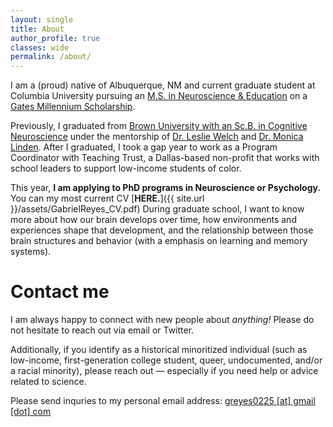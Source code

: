 ```yaml
---
layout: single
title: About
author_profile: true
classes: wide
permalink: /about/
---
```


I am a (proud) native of Albuquerque, NM and current graduate student at Columbia University pursuing an [M.S. in Neuroscience & Education](https://www.tc.columbia.edu/biobehavioral-sciences/neuroscience-and-education/) on a [Gates Millennium Scholarship](gmsp.org). 

Previously, I graduated from [Brown University with an Sc.B. in Cognitive Neuroscience](https://www.brown.edu/academics/cognitive-linguistic-psychological-sciences/) under the mentorship of [Dr. Leslie Welch](https://www.brown.edu/academics/cognitive-linguistic-psychological-sciences/people/faculty/leslie-welch) and [Dr. Monica Linden](https://vivo.brown.edu/display/ml32). After I graduated, I took a gap year to work as a Program Coordinator with Teaching Trust, a Dallas-based non-profit that works with school leaders to support low-income students of color. 

This year, **I am applying to PhD programs in Neuroscience or Psychology.** You can my most current CV [**HERE.**]({{ site.url }}/assets/GabrielReyes_CV.pdf) During graduate school, I want to know more about how our brain develops over time, how environments and experiences shape that development, and the relationship between those brain structures and behavior (with a emphasis on learning and memory systems). 

# **Contact me**

I am always happy to connect with new people about *anything!* Please do not hesitate to reach out via email or Twitter. 

Additionally, if you identify as a historical minoritized individual (such as low-income, first-generation college student, queer, undocumented, and/or a racial minority), please reach out — especially if you need help or advice related to science. 

Please send inquries to my personal email address: [greyes0225 [at] gmail [dot] com](mailto:greyes0225@gmail.com)
